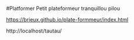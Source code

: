 #Platformer
Petit plateformeur tranquillou pilou

https://brieux.github.io/plate-formmeur/index.html

http://localhost/tautau/
